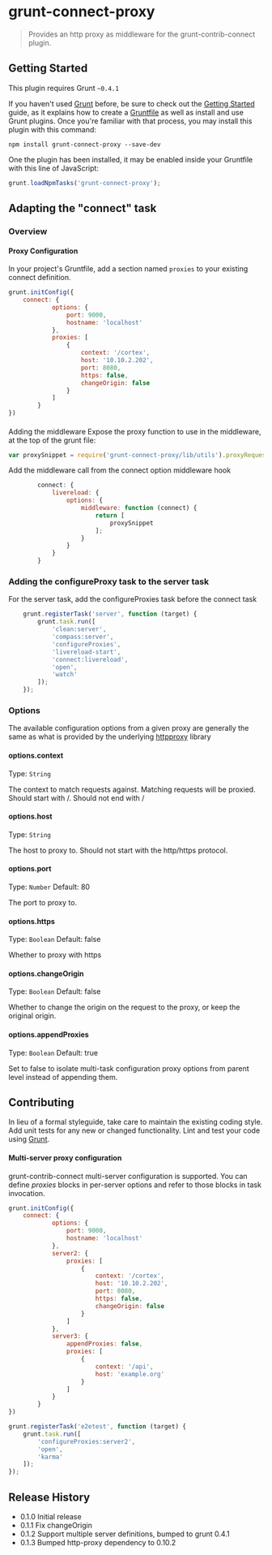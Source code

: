 # grunt-connect-proxy

> Provides an http proxy as middleware for the grunt-contrib-connect plugin. 

## Getting Started
This plugin requires Grunt `~0.4.1`

If you haven't used [Grunt](http://gruntjs.com/) before, be sure to check out the [Getting Started](http://gruntjs.com/getting-started) guide, as it explains how to create a [Gruntfile](http://gruntjs.com/sample-gruntfile) as well as install and use Grunt plugins. Once you're familiar with that process, you may install this plugin with this command:

```shell
npm install grunt-connect-proxy --save-dev
```

One the plugin has been installed, it may be enabled inside your Gruntfile with this line of JavaScript:

```js
grunt.loadNpmTasks('grunt-connect-proxy');
```

## Adapting the  "connect" task

### Overview

#### Proxy Configuration
In your project's Gruntfile, add a section named `proxies` to your existing connect definition.

```js
grunt.initConfig({
    connect: {
            options: {
                port: 9000,
                hostname: 'localhost'
            },
            proxies: [
                {
                    context: '/cortex',
                    host: '10.10.2.202',
                    port: 8080,
                    https: false,
                    changeOrigin: false
                }
            ]
        }
})
```
####
Adding the middleware
Expose the proxy function to use in the middleware, at the top of the grunt file:
```js
var proxySnippet = require('grunt-connect-proxy/lib/utils').proxyRequest;
```

Add the middleware call from the connect option middleware hook
```js
        connect: {
            livereload: {
                options: {
                    middleware: function (connect) {
                        return [
                            proxySnippet
                        ];
                    }
                }
            }
        }
```
### Adding the configureProxy task to the server task
For the server task, add the configureProxies task before the connect task
```js
    grunt.registerTask('server', function (target) {
        grunt.task.run([
            'clean:server',
            'compass:server',
            'configureProxies',
            'livereload-start',
            'connect:livereload',
            'open',
            'watch'
        ]);
    });
```


### Options
The available configuration options from a given proxy are generally the same as what is provided by the underlying [httpproxy](https://github.com/nodejitsu/node-http-proxy) library

#### options.context
Type: `String`

The context to match requests against. Matching requests will be proxied. Should start with /. Should not end with /

#### options.host
Type: `String`

The host to proxy to. Should not start with the http/https protocol.

#### options.port
Type: `Number`
Default: 80

The port to proxy to. 

#### options.https
Type: `Boolean`
Default: false

Whether to proxy with https

#### options.changeOrigin
Type: `Boolean`
Default: false

Whether to change the origin on the request to the proxy, or keep the original origin.

#### options.appendProxies
Type: `Boolean`
Default: true

Set to false to isolate multi-task configuration proxy options from parent level instead of appending them.

## Contributing
In lieu of a formal styleguide, take care to maintain the existing coding style. Add unit tests for any new or changed functionality. Lint and test your code using [Grunt](http://gruntjs.com/).

#### Multi-server proxy configuration

grunt-contrib-connect multi-server configuration is supported. You can define _proxies_ blocks in per-server options and refer to those blocks in task invocation.

```js
grunt.initConfig({
    connect: {
            options: {
                port: 9000,
                hostname: 'localhost'
            },
            server2: {
                proxies: [
                    {
                        context: '/cortex',
                        host: '10.10.2.202',
                        port: 8080,
                        https: false,
                        changeOrigin: false
                    }
                ]
            },
            server3: {
                appendProxies: false,
                proxies: [
                    {
                        context: '/api',
                        host: 'example.org'
                    }
                ]
            }
        }
})

grunt.registerTask('e2etest', function (target) {
    grunt.task.run([
        'configureProxies:server2',
        'open',
        'karma'
    ]);
});
```


## Release History
* 0.1.0 Initial release
* 0.1.1 Fix changeOrigin
* 0.1.2 Support multiple server definitions, bumped to grunt 0.4.1
* 0.1.3 Bumped http-proxy dependency to 0.10.2
